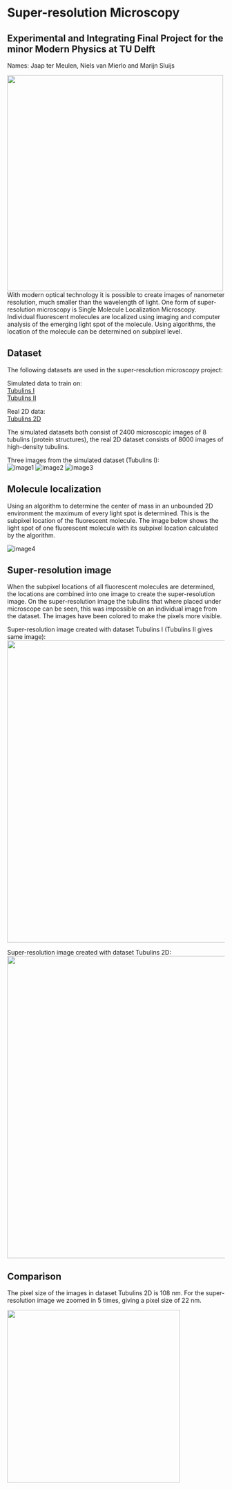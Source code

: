# Super-resolution Microscopy
## Experimental and Integrating Final Project for the minor Modern Physics at TU Delft
Names: Jaap ter Meulen, Niels van Mierlo and Marijn Sluijs

<img src="images/frontimage.jpg" width="500" height="500" />
With modern optical technology it is possible to create images of nanometer resolution, 
much smaller than the wavelength of light. One form of super-resolution microscopy is Single Molecule Localization Microscopy. Individual fluorescent molecules are
localized using imaging and computer analysis of the emerging light spot of the molecule. Using algorithms, the location of the molecule can be determined on subpixel level.

## Dataset
The following datasets are used in the super-resolution microscopy project:

Simulated data to train on:  
[Tubulins I](https://srm.epfl.ch/DatasetPage?name=Tubulins_I)  
[Tubulins II](https://srm.epfl.ch/DatasetPage?name=Tubulins_II) 
 
Real 2D data:  
[Tubulins 2D](https://srm.epfl.ch/DatasetPage?name=Tubulin-COS7-Flip565-2D)

The simulated datasets both consist of 2400 microscopic images of 8 tubulins (protein structures), the real 2D dataset consists of 8000 images of high-density tubulins.

Three images from the simulated dataset (Tubulins I):  
![image1](images/00001.jpg)
![image2](images/00262.jpg)
![image3](images/00518.jpg)

## Molecule localization
Using an algorithm to determine the center of mass in an unbounded 2D environment the maximum of every light spot is determined. This is the subpixel location of the fluorescent molecule. The image below shows the light spot of one fluorescent molecule with its subpixel location calculated by the algorithm.

![image4](images/segment_2_12.jpg)

## Super-resolution image
When the subpixel locations of all fluorescent molecules are determined, the locations are combined into one image to create the super-resolution image. On the super-resolution image the tubulins that where placed under microscope can be seen, this was impossible on an individual image from the dataset. The images have been colored to make the pixels more visible.

Super-resolution image created with dataset Tubulins I (Tubulins II gives same image):
<img src="images/COMtub1s.jpg" width="700" height="700"/>

Super-resolution image created with dataset Tubulins 2D:
<img src="images/frontimage.jpg" width="700" height="700" />

## Comparison
The pixel size of the images in dataset Tubulins 2D is 108 nm. For the super-resolution image we zoomed in 5 times, giving a pixel size of 22 nm.

<img src="images/images_compared_zoomed.png" width="400" height="400" />
